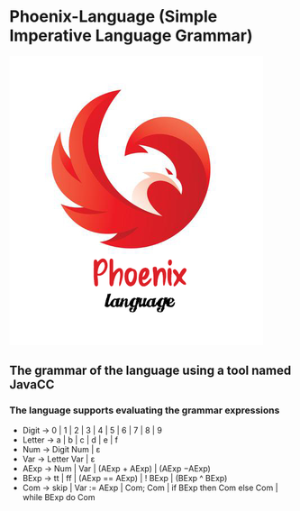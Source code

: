 # Phoenix-Language (Simple Imperative Language Grammar)

![Phoenix-Language](img.jpg)

## The grammar of the language using a tool named JavaCC

### The language supports evaluating the grammar expressions

* Digit   → 0 | 1 | 2 | 3 | 4 | 5 | 6 | 7 | 8 | 9
* Letter → a | b | c | d | e | f
* Num   → Digit Num  |  ε
* Var     →  Letter Var  |  ε
* AExp  →  Num | Var | (AExp + AExp) | (AExp −AExp)
* BExp  →  tt | ff | (AExp == AExp) | ! BExp | (BExp ^ BExp)
* Com   →  skip | Var := AExp | Com; Com | if BExp then Com else Com | while BExp do Com

